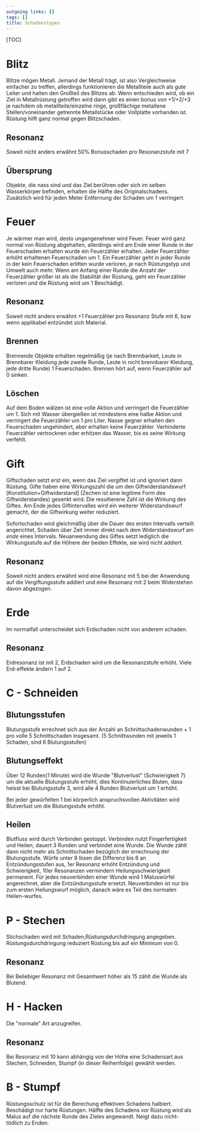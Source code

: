 ```yaml
---
outgoing links: []
tags: []
title: Schadenstypen
---
```

[TOC]

# Blitz
Blitze mögen Metall. Jemand der Metall trägt, ist also Vergleichweise einfacher zu treffen, allerdings funktionieren die Metallteile auch als gute Leiter und halten den Großteil des Blitzes ab. Wenn entschieden wird, ob ein Ziel in Metallrüstung getroffen wird dann gibt es einen bonus von +1/+2/+3 je nachdem ob metallteile/einzelne ringe, großflächige metallene Stellen/voneinander getrennte Metallstücke oder Vollplatte vorhanden ist. Rüstung hilft ganz normal gegen Blitzschaden.

## Resonanz
Soweit nicht anders erwähnt 50% Bonusschaden pro Resonanzstufe mit 7

## Übersprung
Objekte, die nass sind und das Ziel berühren oder sich im selben Wasserkörper befinden, erhalten die Hälfte des Originalschadens. Zusätzlich wird für jeden Meter Entfernung der Schaden um 1 verringert.

# Feuer
Je wärmer man wird, desto ungangenehmer wird Feuer.
Feuer wird ganz normal von Rüstung abgehalten, allerdings wird am Ende einer Runde in der Feuerschaden erhalten wurde ein Feuerzähler erhalten.
Jeder Feuerzähler erhöht erhaltenen Feuerschaden um 1.
Ein Feuerzähler geht in jeder Runde in der kein Feuerschaden erlitten wurde verloren, je nach Rüstungstyp und Umwelt auch mehr. 
Wenn am Anfang einer Runde die Anzahl der Feuerzähler größer ist als die Stabilität der Rüstung, geht ein Feuerzähler verloren und die Rüstung wird um 1 Beschädigt.

## Resonanz
Soweit nicht anders erwähnt +1 Feuerzähler pro Resonanz Stufe mit 6, bzw wenn applikabel entzündet sich Material.

## Brennen
Brennende Objekte erhalten regelmäßig (je nach Brennbarkeit, Leute in Brennbarer Kleidung jede zweite Runde, Leute in nicht brennbarer Kleidung, jede dritte Runde) 1 Feuerschaden. Brennen hört auf, wenn Feuerzähler auf 0 sinken.

## Löschen
Auf dem Boden wälzen ist eine volle Aktion und verringert die Feuerzähler um 1.
Sich mit Wasser übergießen ist mindestens eine halbe Aktion und verringert die Feuerzähler um 1 pro Liter.
Nasse gegner erhalten den Feuerschaden ungehindert, aber erhalten keine Feuerzähler. Verhinderte Feuerzähler vertrocknen oder erhitzen das Wasser, bis es seine Wirkung verfehlt. 

# Gift
Giftschaden setzt erst ein, wenn das Ziel vergiftet ist und ignoriert dann Rüstung. Gifte haben eine Wirkungszahl die um den Giftwiderstandswurf [Konstitution+Giftwiderstand] (Zechen ist eine legitime Form des Giftwiderstandes) gesenkt wird. Die resultierene Zahl ist die Wirkung des Giftes. Am Ende jedes Giftintervalles wird ein weiterer Widerstandswurf gemacht, der die Giftwirkung weiter reduziert.

Sofortschaden wird gleichmäßig über die Dauer des ersten Intervalls verteilt angerichtet, Schaden über Zeit immer direkt nach dem Widerstandswurf am *ende* eines Intervals. 
Neuanwendung des Giftes setzt lediglich die Wirkungsstufe auf die Höhere der beiden Effekte, sie wird nicht addiert. 
## Resonanz
Soweit nicht anders erwähnt wird eine Resonanz mit 5 bei der Anwendung auf die Vergiftungsstufe addiert und eine Resonanz mit 2 beim Widerstehen davon abgezogen.

# Erde
Im normalfall unterscheidet sich Erdschaden nicht von anderem schaden.

## Resonanz
Erdresonanz ist mit 2, Erdschaden wird um die Resonanzstufe erhöht.
Viele Erd-effekte ändern 1 auf 2.


# C - Schneiden
## Blutungsstufen
Blutungsstufe errechnet sich aus der Anzahl an Schnittschadenwunden + 1 pro volle 5 Schnittschaden insgesamt.
(5 Schnittwunden mit jeweils 1 Schaden, sind 6 Blutungsstufen)
## Blutungseffekt
Über 12 Runden(1 Minute) wird die Wunde "Blutverlust" (Schwierigkeit 7) um die aktuelle Blutungsstufe erhöht, dies Kontinuierliches Bluten, dass heisst bei Blutungsstufe 3, wird alle 4 Runden Blutverlust um 1 erhöht.

Bei jeder gewürfelten 1 bei körperlich anspruchsvollen Aktivitäten wird Blutverlust um die Blutungsstufe erhöht.
## Heilen
Blutfluss wird durch Verbinden gestoppt. Verbinden nutzt Fingerfertigkeit und Heilen, dauert 3 Runden und verbindet eine Wunde. Die Wunde zählt dann nicht mehr als Schnittschaden bezüglich der errechnung der Blutungsstufe. Würfe unter 8 lösen die Differenz bis 8 an Entzündungsstufen aus, 1er Resonanz erhöht Entzündung und Schwierigkeit, 10er Resonanzen vermindern Heilungsschwierigkeit permanent.
Für jedes neuverbinden einer Wunde wird 1 Maluswürfel angerechnet, aber die Entzündungsstufe ersetzt. Neuverbinden ist nur bis zum ersten Heilungswurf möglich, danach wäre es Teil des normalen Heilen-wurfes.

# P - Stechen
Stichschaden wird mit Schaden;Rüstungsdurchdringung angegeben. Rüstungsdurchdringung reduziert Rüstung bis auf ein Minimum von 0. 

## Resonanz 
Bei Beliebiger Resonanz mit Gesamtwert höher als 15 zählt die Wunde als Blutend.
 
# H - Hacken
Die "normale" Art anzugreifen. 
## Resonanz
Bei Resonanz mit 10 kann abhängig von der Höhe eine Schadensart aus Stechen, Schneiden, Stumpf (in dieser Reihenfolge) gewählt werden.

# B - Stumpf
Rüstungsschutz ist für die Berechung effektiven Schadens halbiert.  
Beschädigt nur harte Rüstungen. 
Hälfte des Schadens vor Rüstung wird als Malus auf die nächste Runde des Zieles angewandt.
Neigt dazu nicht-tödlich zu Enden.
